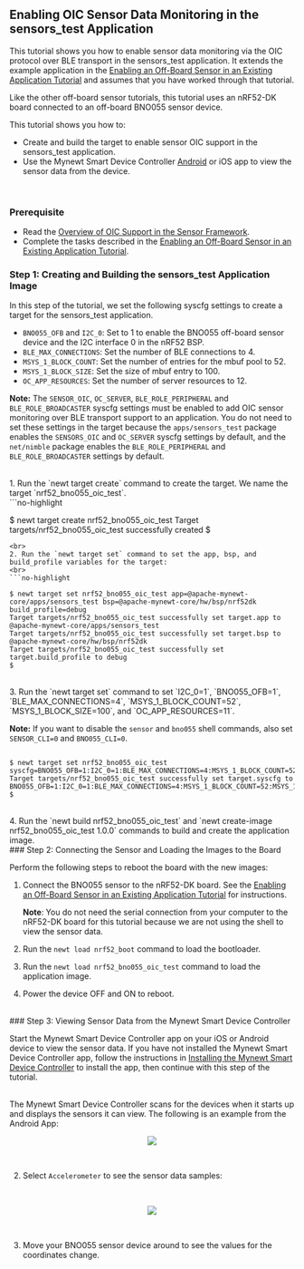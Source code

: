 ## Enabling OIC Sensor Data Monitoring in the sensors_test Application

This tutorial shows you how to enable sensor data monitoring via the OIC protocol over BLE transport in the sensors_test application. It extends the example application in the [Enabling an Off-Board Sensor in an Existing Application Tutorial](/os/tutorials/sensors/sensor_nrf52_bno055.md) and assumes that you have worked through that tutorial. 

Like the other off-board sensor tutorials, this tutorial uses an nRF52-DK board connected to an off-board BNO055 sensor device.

This tutorial shows you how to:

* Create and build the target to enable sensor OIC support in the sensors_test application. 
* Use the Mynewt Smart Device Controller [Android](https://github.com/runtimeco/android_sensor) or iOS app to view the sensor data from the device. 
<br>

### Prerequisite

* Read the [Overview of OIC Support in the Sensor Framework](/os/tutorials/sensors/sensor_oic_overview.md).
* Complete the tasks described in the [Enabling an Off-Board Sensor in an Existing Application Tutorial](/os/tutorials/sensors/sensor_nrf52_bno055.md). 

### Step 1: Creating and Building the sensors_test Application Image

In this step of the tutorial, we set the following syscfg settings to create a target for the sensors_test application. 

* `BNO055_OFB` and `I2C_0`: Set to 1 to enable the BNO055 off-board sensor device and the I2C interface 0 in the nRF52 BSP. 
* `BLE_MAX_CONNECTIONS`: Set the number of BLE connections to 4.
* `MSYS_1_BLOCK_COUNT`: Set the number of entries for the mbuf pool to 52.
* `MSYS_1_BLOCK_SIZE`: Set the size of mbuf entry to 100.
* `OC_APP_RESOURCES`: Set the number of server resources to 12.

**Note:** The `SENSOR_OIC`, `OC_SERVER`, `BLE_ROLE_PERIPHERAL` and `BLE_ROLE_BROADCASTER` syscfg settings must be enabled to add OIC sensor monitoring over BLE transport support to an application. You do not need to set these settings in the target because the `apps/sensors_test` package enables the `SENSORS_OIC` and `OC_SERVER` syscfg settings by default, and the `net/nimble` package enables the `BLE_ROLE_PERIPHERAL` and `BLE_ROLE_BROADCASTER` settings by default.  

<br> 
1. Run the `newt target create` command to create the target. We name the target `nrf52_bno055_oic_test`.
<br>
```no-highlight

$ newt target create nrf52_bno055_oic_test
Target targets/nrf52_bno055_oic_test successfully created
$

```
<br>
2. Run the `newt target set` command to set the app, bsp, and build_profile variables for the target: 
<br>
```no-highlight

$ newt target set nrf52_bno055_oic_test app=@apache-mynewt-core/apps/sensors_test bsp=@apache-mynewt-core/hw/bsp/nrf52dk build_profile=debug 
Target targets/nrf52_bno055_oic_test successfully set target.app to @apache-mynewt-core/apps/sensors_test
Target targets/nrf52_bno055_oic_test successfully set target.bsp to @apache-mynewt-core/hw/bsp/nrf52dk
Target targets/nrf52_bno055_oic_test successfully set target.build_profile to debug
$

```
<br>
3. Run the `newt target set` command to set `I2C_0=1`, `BNO055_OFB=1`, `BLE_MAX_CONNECTIONS=4`, `MSYS_1_BLOCK_COUNT=52`, `MSYS_1_BLOCK_SIZE=100`, and `OC_APP_RESOURCES=11`.

**Note:** If you want to disable the `sensor` and `bno055` shell commands, also set `SENSOR_CLI=0` and `BNO055_CLI=0`.


```no-highlight

$ newt target set nrf52_bno055_oic_test syscfg=BNO055_OFB=1:I2C_0=1:BLE_MAX_CONNECTIONS=4:MSYS_1_BLOCK_COUNT=52:MSYS_1_BLOCK_SIZE=100:OC_APP_RESOURCES=11
Target targets/nrf52_bno055_oic_test successfully set target.syscfg to BNO055_OFB=1:I2C_0=1:BLE_MAX_CONNECTIONS=4:MSYS_1_BLOCK_COUNT=52:MSYS_1_BLOCK_SIZE=100:OC_APP_RESOURCES=11
$

```
<br>
4. Run the `newt build nrf52_bno055_oic_test` and `newt create-image nrf52_bno055_oic_test 1.0.0` commands to build and create the application image.

<br>
### Step 2: Connecting the Sensor and Loading the Images to the Board

Perform the following steps to reboot the board with the new images:

1. Connect the BNO055 sensor to the nRF52-DK board.  See the [Enabling an Off-Board Sensor in an Existing Application Tutorial](/os/tutorials/sensors/sensor_offboard_config.md) for instructions. 

    **Note**: You do not need the serial connection from your computer to the nRF52-DK board for this tutorial because we are not using the shell to view the sensor data.

2. Run the `newt load nrf52_boot` command to load the bootloader. 
3. Run the `newt load nrf52_bno055_oic_test` command to load the application image. 
4. Power the device OFF and ON to reboot.

<br>
### Step 3: Viewing Sensor Data from the Mynewt Smart Device Controller

Start the Mynewt Smart Device Controller app on your iOS or Android device to view the sensor data.  If you have not installed the Mynewt Smart Device Controller app, follow the instructions in [Installing the Mynewt Smart Device Controller](https://github.com/runtimeco/android_sensor) to install the app, then continue with this step of the tutorial.

<br>
The Mynewt Smart Device Controller scans for the devices when it starts up and displays the sensors it can view. The following is an example from the Android App: 
<br>
<p>
<p align="center">
<img src="../../pics/smart_controller_main.png"></img>
</p>
<br>

2. Select `Accelerometer` to see the sensor data samples:
<br>
<p>
<p align="center">
<img src="../../pics/smart_controller_accelerometer.png"></img>
</p>
<p>
<br>

3. Move your BNO055 sensor device around to see the values for the coordinates change.
